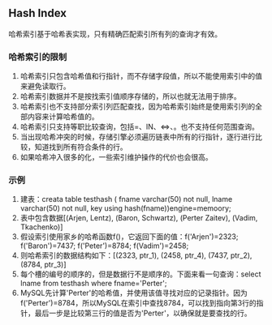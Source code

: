 ## Hash Index

哈希索引基于哈希表实现，只有精确匹配索引所有列的查询才有效。

### 哈希索引的限制

1. 哈希索引只包含哈希值和行指针，而不存储字段值，所以不能使用索引中的值来避免读取行。
1. 哈希索引数据并不是按找索引值顺序存储的，所以也就无法用于排序。
1. 哈希索引也不支持部分索引列匹配查找，因为哈希索引始终是使用索引列的全部内容来计算哈希值的。
1. 哈希索引只支持等职比较查询，包括=、IN、<=>、。也不支持任何范围查询。
1. 当出现哈希冲突的时候，存储引擎必须遍历链表中所有的行指针，逐行进行比较，知道找到所有符合条件的行。
1. 如果哈希冲入很多的化，一些索引维护操作的代价也会很高。

### 示例

1. 建表：creata table testhash ( fname varchar(50) not null, lname varchar(50) not null, key using hash(fname))engine=memoory;
1. 表中包含数据[(Arjen, Lentz), (Baron, Schwartz), (Perter Zaitev), (Vadim, Tkachenko)]
1. 假设索引使用家乡的哈希函数f()，它返回下面的值：f('Arjen')=2323; f('Baron')=7437; f('Peter')=8784; f(Vadim')=2458;
1. 则哈希索引的数据结构如下：[(2323, ptr_1), (2458, ptr_4), (7437, ptr_2), (8784, ptr_3)]
1. 每个槽的编号的顺序的，但是数据行不是顺序的。下面来看一句查询：select lname from testhash where fname='Perter';
1. MySQL先计算'Perter'的哈希值，并使用该值寻找对应的记录指针。因为f('Perter')=8784，所以MySQL在索引中查找8784，可以找到指向第3行的指针，最后一步是比较第三行的值是否为'Perter'，以确保就是要查找的行。
